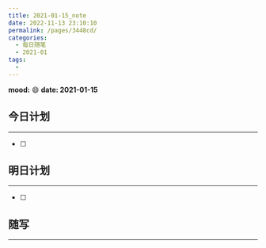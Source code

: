 ```yaml
---
title: 2021-01-15_note
date: 2022-11-13 23:10:10
permalink: /pages/3448cd/
categories:
  - 每日随笔
  - 2021-01
tags:
  - 
---
```

**mood:** :smile:  																		**date: 2021-01-15**  
## 今日计划  
------  
- [ ]  
## 明日计划  
------  
- [ ]  
## 随写 
------ 
